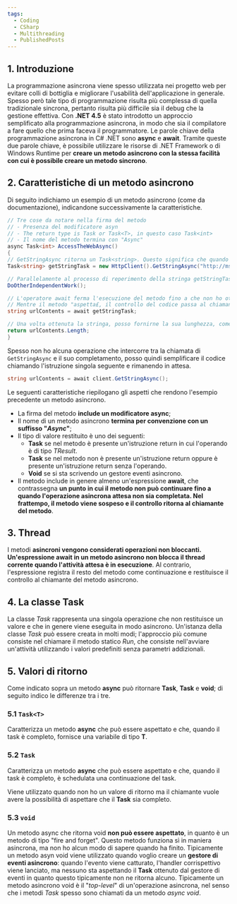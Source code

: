 ```yaml
---
tags:
  - Coding
  - CSharp
  - Multithreading
  - PublishedPosts
---
```



## 1. Introduzione
La programmazione asincrona viene spesso utilizzata nei progetto web per evitare colli di bottiglia e migliorare l'usabilità dell'applicazione in generale.
Spesso però tale tipo di programmazione risulta più complessa di quella tradizionale sincrona, pertanto risulta più difficile sia il debug che la gestione effettiva.
Con **.NET 4.5** è stato introdotto un approccio semplificato alla programmazione asincrona, in modo che sia il compilatore a fare quello che prima faceva il programmatore.
Le parole chiave della programmazione asincrona in C# .NET sono **async** e **await**. Tramite queste due parole chiave, è possibile utilizzare le risorse di .NET Framework o di Windows Runtime per **creare un metodo asincrono con la stessa facilità con cui è possibile creare un metodo sincrono**.

## 2. Caratteristiche di un metodo asincrono
Di seguito indichiamo un esempio di un metodo asincrono (come da documentazione), indicandone successivamente la caratteristiche.
```csharp
// Tre cose da notare nella firma del metodo
// - Presenza del modificatore asyn
// - The return type is Task or Task<T>, in questo caso Task<int>
// - Il nome del metodo termina con "Async"
async Task<int> AccessTheWebAsync()
{ 
// GetStringAsync ritorna un Task<string>. Questo significa che quando il processo sarà terminato, avrò una stringa
Task<string> getStringTask = new HttpClient().GetStringAsync("http://msdn.microsoft.com");

// Parallelamente al processo di reperimento della stringa getStringTask, posso eseguire dell'altro
DoOtherIndependentWork();

// L'operatore await ferma l'esecuzione del metodo fino a che non ho ottenuto la string getStringTask.
// Mentre il metodo "aspetta£, il controllo del codice passa al chiamante di AccessTheWebAsync e ritorna qui quando la stringa getStringTask è arrivata correttamente
string urlContents = await getStringTask;

// Una volta ottenuta la stringa, posso fornirne la sua lunghezza, come se fosse un normale metodo sincrono
return urlContents.Length;
}
```
Spesso non ho alcuna operazione che intercorre tra la chiamata di `GetStringAsync` e il suo completamento, posso quindi semplificare il codice chiamando l'istruzione singola seguente e rimanendo in attesa.
```csharp
string urlContents = await client.GetStringAsync();
```
Le seguenti caratteristiche riepilogano gli aspetti che rendono l'esempio precedente un metodo asincrono.

- La firma del metodo **include un modificatore async**;
- Il nome di un metodo asincrono **termina per convenzione con un suffisso "*Async*"**;
- Il tipo di valore restituito è uno dei seguenti:
  - **Task<TResult>** se nel metodo è presente un'istruzione return in cui l'operando è di tipo *TResult*.
  - **Task** se nel metodo non è presente un'istruzione return oppure è presente un'istruzione return senza l'operando.
  - **Void** se si sta scrivendo un gestore eventi asincrono.
- Il metodo include in genere almeno un'espressione **await**, che contrassegna **un punto in cui il metodo non può continuare fino a quando l'operazione asincrona attesa non sia completata. Nel frattempo, il metodo viene sospeso e il controllo ritorna al chiamante del metodo**.

## 3. Thread
I metodi **asincroni vengono considerati operazioni non bloccanti. Un'espressione await in un metodo asincrono non blocca il thread corrente quando l'attività attesa è in esecuzione**. Al contrario, l'espressione registra il resto del metodo come continuazione e restituisce il controllo al chiamante del metodo asincrono.

## 4. La classe Task
La classe *Task* rappresenta una singola operazione che non restituisce un valore e che in genere viene eseguita in modo asincrono.
Un'istanza della classe *Task* può essere creata in molti modi; l'approccio più comune consiste nel chiamare il metodo statico *Run*, che consiste nell'avviare un'attività utilizzando i valori predefiniti senza parametri addizionali.

## 5. Valori di ritorno
Come indicato sopra un metodo **async** può ritornare **Task<T>**, **Task** e **void**; di seguito indico le differenze tra i tre.

### 5.1 `Task<T>`
Caratterizza un metodo **async** che può essere aspettato e che, quando il task è completo, fornisce una variabile di tipo **T**.

### 5.2 `Task`
Caratterizza un metodo **async** che può essere aspettato e che, quando il task è completo, è schedulata una continuazione del task.

Viene utilizzato quando non ho un valore di ritorno ma il chiamante vuole avere la possibilità di aspettare che il **Task** sia completo.

### 5.3 `void`
Un metodo async che ritorna void **non può essere aspettato**, in quanto è un metodo di tipo "fire and forget". Questo metodo funziona sì in maniera asincrona, ma non ho alcun modo di sapere quando ha finito.
Tipicamente un metodo asyn void viene utilizzato quando voglio creare un **gestore di eventi asincrono**: quando l'evento viene catturato, l'handler corrispettivo viene lanciato, ma nessuno sta aspettando il **Task** ottenuto dal gestore di eventi in quanto questo tipicamente non ne ritorna alcuno.
Tipicamente un metodo asincrono void è il "_top-level_" di un'operazione asincrona, nel senso che i metodi _Task_ spesso sono chiamati da un metodo *async void*.